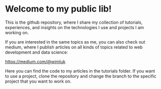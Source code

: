 # Welcome to my public lib!

This is the github repository, where I share my collection of tutorials, experiences, and insights on the technologies I use and projects I am working on.

If you are interested in the same topics as me, you can also check out medium, where I publish articles on all kinds of topics related to web development and data science:

https://medium.com/@wimluk

Here you can find the code to my articles in the tutorials folder. If you want to use a project, clone the repository and change the branch to the specific project that you want to work on.
